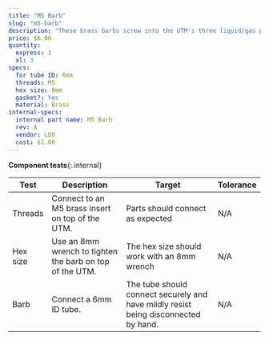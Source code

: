 ```yaml
---
title: "M5 Barb"
slug: "m5-barb"
description: "These brass barbs screw into the UTM's three liquid/gas ports and accept the three liquid/gas lines coming from the z-axis cable carrier."
price: $6.00
quantity:
  express: 3
  xl: 3
specs:
  for tube ID: 6mm
  threads: M5
  hex size: 8mm
  gasket?: Yes
  material: Brass
internal-specs:
  internal part name: M5 Barb
  rev: A
  vendor: LDO
  cost: $1.00
---
```


**Component tests**{:.internal}

|Test         |Description  |Target       |Tolerance    |
|-------------|-------------|-------------|-------------|
|Threads      |Connect to an M5 brass insert on top of the UTM.|Parts should connect as expected|N/A
|Hex size     |Use an 8mm wrench to tighten the barb on top of the UTM.|The hex size should work with an 8mm wrench|N/A
|Barb         |Connect a 6mm ID tube.|The tube should connect securely and have mildly resist being disconnected by hand.|N/A